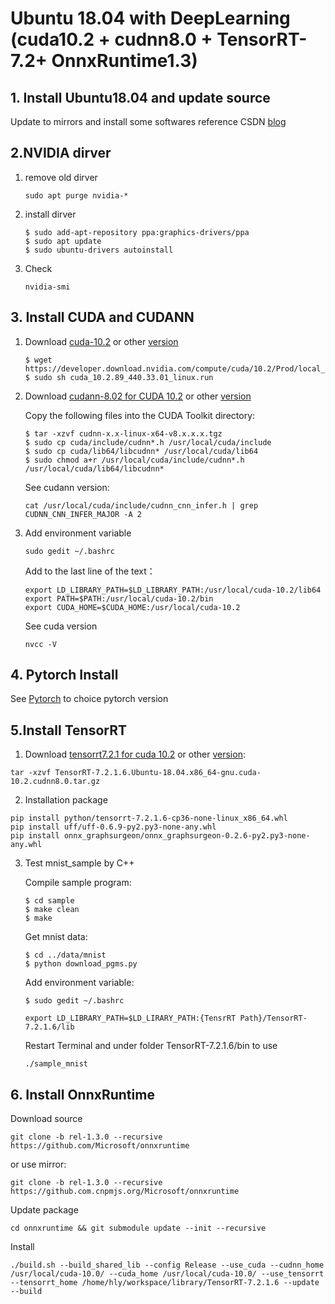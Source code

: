 # Ubuntu 18.04 with DeepLearning (cuda10.2 + cudnn8.0 + TensorRT-7.2+ OnnxRuntime1.3)

## 1. Install Ubuntu18.04 and update source

Update to mirrors and install some softwares reference CSDN  [blog](https://blog.csdn.net/hymanjack/article/details/80285400)

## 2.NVIDIA dirver

1. remove old dirver

   ```
   sudo apt purge nvidia-*
   ```

2. install dirver

   ```
   $ sudo add-apt-repository ppa:graphics-drivers/ppa
   $ sudo apt update
   $ sudo ubuntu-drivers autoinstall
   ```

3. Check 

   ```
   nvidia-smi
   ```

## 3. Install CUDA and CUDANN

1. Download [cuda-10.2](https://developer.nvidia.com/cuda-10.2-download-archive?target_os=Linux&target_arch=x86_64&target_distro=Ubuntu&target_version=1604&target_type=runfilelocal) or other [version](https://developer.nvidia.com/cuda-toolkit-archive) 

   ```
   $ wget https://developer.download.nvidia.com/compute/cuda/10.2/Prod/local_installers/cuda_10.2.89_440.33.01_linux.run
   $ sudo sh cuda_10.2.89_440.33.01_linux.run
   ```

2. Download [cudann-8.02 for CUDA 10.2](https://developer.nvidia.com/compute/machine-learning/cudnn/secure/8.0.2.39/10.2_20200724/cudnn-10.2-linux-x64-v8.0.2.39.tgz) or other [version](https://developer.nvidia.com/rdp/cudnn-archive)

   Copy the following files into the CUDA Toolkit directory:

   ```
   $ tar -xzvf cudnn-x.x-linux-x64-v8.x.x.x.tgz
   $ sudo cp cuda/include/cudnn*.h /usr/local/cuda/include
   $ sudo cp cuda/lib64/libcudnn* /usr/local/cuda/lib64
   $ sudo chmod a+r /usr/local/cuda/include/cudnn*.h /usr/local/cuda/lib64/libcudnn*
   ```
   
   See cudann version:
   
   ```
   cat /usr/local/cuda/include/cudnn_cnn_infer.h | grep CUDNN_CNN_INFER_MAJOR -A 2
   ```

3. Add environment variable

   ```
   sudo gedit ~/.bashrc
   ```

   Add to the last line of the text：

   ```
   export LD_LIBRARY_PATH=$LD_LIBRARY_PATH:/usr/local/cuda-10.2/lib64
   export PATH=$PATH:/usr/local/cuda-10.2/bin
   export CUDA_HOME=$CUDA_HOME:/usr/local/cuda-10.2
   ```

   See cuda version

   ```
   nvcc -V
   ```

## 4. Pytorch Install

See [Pytorch](https://pytorch.org/get-started/locally/) to choice pytorch version

## 5.Install TensorRT

1. Download [tensorrt7.2.1 for cuda 10.2](https://developer.nvidia.com/compute/machine-learning/tensorrt/secure/7.2.1/tars/TensorRT-7.2.1.6.Ubuntu-18.04.x86_64-gnu.cuda-10.2.cudnn8.0.tar.gz) or other [version](https://developer.nvidia.com/nvidia-tensorrt-7x-download):

```
tar -xzvf TensorRT-7.2.1.6.Ubuntu-18.04.x86_64-gnu.cuda-10.2.cudnn8.0.tar.gz
```

2. Installation package

```
pip install python/tensorrt-7.2.1.6-cp36-none-linux_x86_64.whl 
pip install uff/uff-0.6.9-py2.py3-none-any.whl
pip install onnx_graphsurgeon/onnx_graphsurgeon-0.2.6-py2.py3-none-any.whl 
```

 3. Test mnist_sample by C++

    Compile sample program:

    ```
    $ cd sample
    $ make clean
    $ make
    ```

    Get mnist data:

    ```
    $ cd ../data/mnist
    $ python download_pgms.py
    ```

    Add environment variable:

    ```
    $ sudo gedit ~/.bashrc
    ```

    ```
    export LD_LIBRARY_PATH=$LD_LIRARY_PATH:{TensrRT Path}/TensorRT-7.2.1.6/lib
    ```

    Restart Terminal and under folder TensorRT-7.2.1.6/bin to use

    ```
    ./sample_mnist
    ```

## 6. Install OnnxRuntime

Download source

```
git clone -b rel-1.3.0 --recursive https://github.com/Microsoft/onnxruntime
```

or use mirror:

```
git clone -b rel-1.3.0 --recursive https://github.com.cnpmjs.org/Microsoft/onnxruntime
```

Update package

```
cd onnxruntime && git submodule update --init --recursive
```

Install

```
./build.sh --build_shared_lib --config Release --use_cuda --cudnn_home /usr/local/cuda-10.0/ --cuda_home /usr/local/cuda-10.0/ --use_tensorrt --tensorrt_home /home/hly/workspace/library/TensorRT-7.2.1.6 --update --build
```

